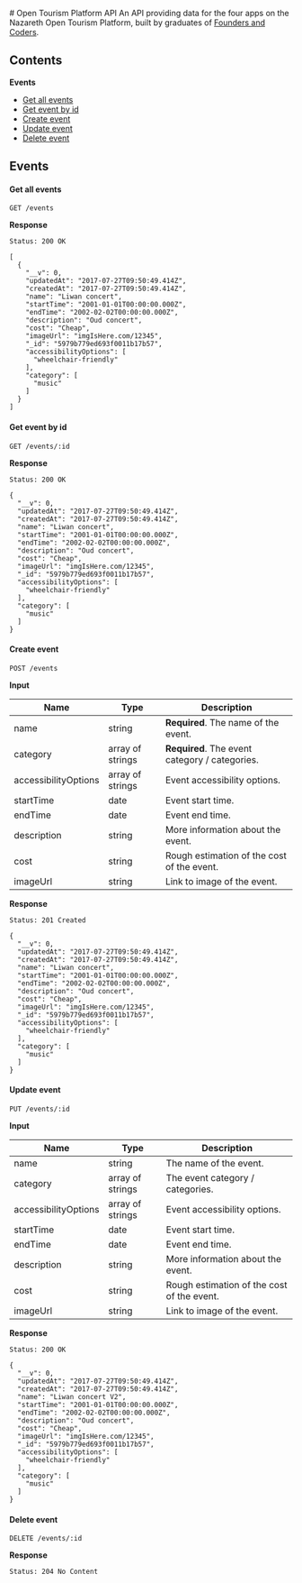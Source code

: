 # Open Tourism Platform API
An API providing data for the four apps on the Nazareth Open Tourism Platform, built by graduates of [Founders and Coders](https://foundersandcoders.com/about/).

## Contents
**Events**
- [Get all events](#get-all-events)
- [Get event by id](#get-event-by-id)
- [Create event](#create-event)
- [Update event](#update-event)
- [Delete event](#delete-event)

## Events

#### Get all events
`GET /events`

**Response**
```
Status: 200 OK

[
  {
    "__v": 0,
    "updatedAt": "2017-07-27T09:50:49.414Z",
    "createdAt": "2017-07-27T09:50:49.414Z",
    "name": "Liwan concert",
    "startTime": "2001-01-01T00:00:00.000Z",
    "endTime": "2002-02-02T00:00:00.000Z",
    "description": "Oud concert",
    "cost": "Cheap",
    "imageUrl": "imgIsHere.com/12345",
    "_id": "5979b779ed693f0011b17b57",
    "accessibilityOptions": [
      "wheelchair-friendly"
    ],
    "category": [
      "music"
    ]
  }
]
```

#### Get event by id
`GET /events/:id`

**Response**
```
Status: 200 OK

{
  "__v": 0,
  "updatedAt": "2017-07-27T09:50:49.414Z",
  "createdAt": "2017-07-27T09:50:49.414Z",
  "name": "Liwan concert",
  "startTime": "2001-01-01T00:00:00.000Z",
  "endTime": "2002-02-02T00:00:00.000Z",
  "description": "Oud concert",
  "cost": "Cheap",
  "imageUrl": "imgIsHere.com/12345",
  "_id": "5979b779ed693f0011b17b57",
  "accessibilityOptions": [
    "wheelchair-friendly"
  ],
  "category": [
    "music"
  ]
}
```

#### Create event
`POST /events`

**Input**

Name | Type | Description
---|---|---
name | string | **Required**. The name of the event.
category | array of strings | **Required**. The event category / categories.
accessibilityOptions | array of strings | Event accessibility options.
startTime | date | Event start time.
endTime | date | Event end time.
description | string | More information about the event.
cost | string | Rough estimation of the cost of the event.
imageUrl | string | Link to image of the event.

**Response**
```
Status: 201 Created

{
  "__v": 0,
  "updatedAt": "2017-07-27T09:50:49.414Z",
  "createdAt": "2017-07-27T09:50:49.414Z",
  "name": "Liwan concert",
  "startTime": "2001-01-01T00:00:00.000Z",
  "endTime": "2002-02-02T00:00:00.000Z",
  "description": "Oud concert",
  "cost": "Cheap",
  "imageUrl": "imgIsHere.com/12345",
  "_id": "5979b779ed693f0011b17b57",
  "accessibilityOptions": [
    "wheelchair-friendly"
  ],
  "category": [
    "music"
  ]
}
```

#### Update event
`PUT /events/:id`

**Input**

Name | Type | Description
---|---|---
name | string | The name of the event.
category | array of strings | The event category / categories.
accessibilityOptions | array of strings | Event accessibility options.
startTime | date | Event start time.
endTime | date | Event end time.
description | string | More information about the event.
cost | string | Rough estimation of the cost of the event.
imageUrl | string | Link to image of the event.

**Response**
```
Status: 200 OK

{
  "__v": 0,
  "updatedAt": "2017-07-27T09:50:49.414Z",
  "createdAt": "2017-07-27T09:50:49.414Z",
  "name": "Liwan concert V2",
  "startTime": "2001-01-01T00:00:00.000Z",
  "endTime": "2002-02-02T00:00:00.000Z",
  "description": "Oud concert",
  "cost": "Cheap",
  "imageUrl": "imgIsHere.com/12345",
  "_id": "5979b779ed693f0011b17b57",
  "accessibilityOptions": [
    "wheelchair-friendly"
  ],
  "category": [
    "music"
  ]
}
```

#### Delete event
`DELETE /events/:id`

**Response**

```
Status: 204 No Content
```
